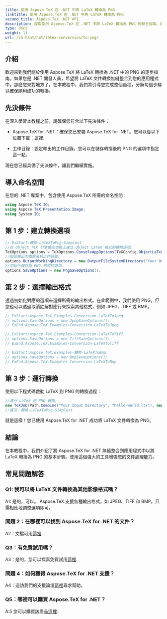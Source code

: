 ```yaml
---
title: 使用 Aspose.TeX 在 .NET 中將 LaTeX 轉換為 PNG
linktitle: 使用 Aspose.TeX 在 .NET 中將 LaTeX 轉換為 PNG
second_title: Aspose.TeX .NET API
description: 探索使用 Aspose.TeX 在 .NET 中將 LaTeX 轉換為 PNG 的綜合指南。透過此逐步教學提升您的文件處理能力。
type: docs
weight: 11
url: /zh-hant/net/latex-conversion/to-png/
---
```

## 介紹

歡迎來到我們關於使用 Aspose.TeX 將 LaTeX 轉換為 .NET 中的 PNG 的逐步指南。如果您是 .NET 開發人員，希望將 LaTeX 文件轉換無縫整合到您的應用程式中，那麼您來對地方了。在本教程中，我們將引導您完成整個過程，分解每個步驟以確保順利成功的轉換。

## 先決條件

在深入學習本教程之前，請確保您符合以下先決條件：

-  Aspose.TeX for .NET：確保您已安裝 Aspose.TeX for .NET。您可以從以下位置下載：[這裡](https://releases.aspose.com/tex/net/).

- 工作目錄：設定輸出的工作目錄。您可以在儲存轉換後的 PNG 的選項中指定這一點。

現在您已經具備了先決條件，讓我們繼續實施。

## 導入命名空間

在您的 .NET 專案中，包含使用 Aspose.TeX 所需的命名空間：

```csharp
using Aspose.TeX.IO;
using Aspose.TeX.Presentation.Image;
using System.IO;
```

## 第 1 步：建立轉換選項

```csharp
// ExStart:轉換-LaTeXToPng-Simplest
//在 Object TeX 引擎擴充功能上建立 Object LaTeX 格式的轉換選項。
TeXOptions options = TeXOptions.ConsoleAppOptions(TeXConfig.ObjectLaTeX);
//指定輸出的檔案系統工作目錄。
options.OutputWorkingDirectory = new OutputFileSystemDirectory("Your Output Directory");
//初始化儲存為 PNG 格式的選項。
options.SaveOptions = new PngSaveOptions();
```

## 第 2 步：選擇輸出格式

透過初始化對應的選項來選擇所需的輸出格式。在此範例中，我們使用 PNG，但您也可以透過取消註解對應行來探索其他格式，例如 JPEG、TIFF 或 BMP。

```csharp
// ExStart:Aspose.TeX.Examples-Conversion-LaTeXToJpeg
// options.SaveOptions = new JpegSaveOptions();
// ExEnd:Aspose.TeX.Examples-Conversion-LaTeXToJpeg

// ExStart:Aspose.TeX.Examples-Conversion-LaTeXToTiff
// options.SaveOptions = new TiffSaveOptions();
// ExEnd:Aspose.TeX.Examples-Conversion-LaTeXToTiff

// ExStart:Aspose.TeX.Examples-轉換-LaTeXToBmp
// options.SaveOptions = new BmpSaveOptions();
// ExEnd:Aspose.TeX.Examples-Conversion-LaTeXToBmp
```

## 第 3 步：運行轉換

使用以下程式碼啟動 LaTeX 到 PNG 的轉換過程：

```csharp
//運行 LaTeX 到 PNG 轉換。
new TeXJob(Path.Combine("Your Input Directory", "hello-world.ltx"), new ImageDevice(), options).Run();
//擴充：轉換-LaTeXToPng-Simplest
```

就是這樣！您已使用 Aspose.TeX for .NET 成功將 LaTeX 文件轉換為 PNG。

## 結論

在本教程中，我們介紹了將 Aspose.TeX for .NET 無縫整合到應用程式中以將 LaTeX 轉換為 PNG 的基本步驟。使用這個強大的工具增強您的文件處理能力。

## 常見問題解答

### Q1: 我可以將 LaTeX 文件轉換為其他影像格式嗎？

A1: 是的，可以。 Aspose.TeX 支援各種輸出格式，如 JPEG、TIFF 和 BMP。只需相應地調整選項即可。

### 問題 2：在哪裡可以找到 Aspose.TeX for .NET 的文件？

 A2：文檔可用[這裡](https://reference.aspose.com/tex/net/).

### Q3：有免費試用嗎？

 A3：是的，您可以探索免費試用[這裡](https://releases.aspose.com/).

### 問題 4：如何獲得 Aspose.TeX for .NET 支援？

 A4：造訪我們的支援論壇[這裡](https://forum.aspose.com/c/tex/47)尋求幫助。

### Q5：哪裡可以購買 Aspose.TeX for .NET？

A:5 您可以購買該產品[這裡](https://purchase.aspose.com/buy).